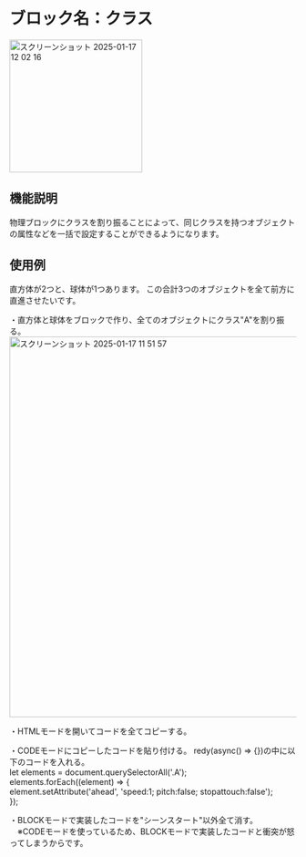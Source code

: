 # ブロック名：クラス
<img width="233" alt="スクリーンショット 2025-01-17 12 02 16" src="https://github.com/user-attachments/assets/833ecd3d-a84f-4843-8d5f-f4a7ee54517d" />

## 機能説明
物理ブロックにクラスを割り振ることによって、同じクラスを持つオブジェクトの属性などを一括で設定することができるようになります。

## 使用例
直方体が2つと、球体が1つあります。
この合計3つのオブジェクトを全て前方に直進させたいです。

・直方体と球体をブロックで作り、全てのオブジェクトにクラス"A"を割り振る。  
<img width="668" alt="スクリーンショット 2025-01-17 11 51 57" src="https://github.com/user-attachments/assets/7dc8b1dd-8448-4280-a404-09f5389bd845" />

・HTMLモードを開いてコードを全てコピーする。

・CODEモードにコピーしたコードを貼り付ける。
redy(async() => {})の中に以下のコードを入れる。  
let elements = document.querySelectorAll('.A');  
elements.forEach((element) => {  
  element.setAttribute('ahead', 'speed:1; pitch:false; stopattouch:false');  
});  

・BLOCKモードで実装したコードを"シーンスタート"以外全て消す。  
　※CODEモードを使っているため、BLOCKモードで実装したコードと衝突が怒ってしまうからです。
